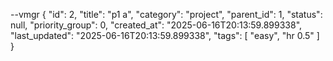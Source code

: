 --vmgr
{
  "id": 2,
  "title": "p1 a",
  "category": "project",
  "parent_id": 1,
  "status": null,
  "priority_group": 0,
  "created_at": "2025-06-16T20:13:59.899338",
  "last_updated": "2025-06-16T20:13:59.899338",
  "tags": [
    "easy",
    "hr 0.5"
  ]
}

